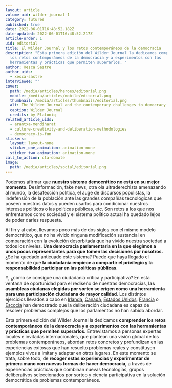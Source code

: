 ```yaml
---
layout: article
volume-uid: wilder-journal-1
category: futures
published: true
date: 2022-06-01T16:48:52.182Z
date-updated: 2022-06-01T16:48:52.217Z
article-order: 1
uid: editorial
title: El Wilder Journal y los retos contemporáneos de la democracia
description: "Esta primera edición del Wilder Journal la dedicamos comprender
  los retos contemporáneos de la democracia y a experimentos con las
  herramientas y prácticas que permiten superarlos. "
author: Xesca Sastre
author_uids:
  - xesca-sastre
interviewee: ""
cover:
  path: /media/articles/heroes/editorial.png
  mobile: /media/articles/mobile/editorial.png
  thumbnail: /media/articles/thumbnails/editorial.png
  alt: The Wilder Journal and the contemporary challenges to democracy
  caption: Wilder Journal
  credits: by Platoniq
related_article_uids:
  - arantxa-mendiharat
  - culture-creativity-and-deliberation-methodologies
  - democracy-is-fun
stickers:
  layout: layout-none
  sticker_one_animation: animation-none
  sticker_two_animation: animation-none
call_to_action: cta-donate
image:
  path: /media/articles/social/editorial.png
---
```

Podemos afirmar que **nuestro sistema democrático no está en su mejor momento**. Desinformación, fake news, otra ola ultraderechista amenazando al mundo, la desafección política, el auge de discursos populistas, la indefensión de la población ante las grandes compañías tecnológicas que poseen nuestros datos y pueden usarlos para condicionar nuestros intereses políticos o las políticas públicas, etc. Son retos a los que nos enfrentamos como sociedad y el sistema político actual ha quedado lejos de poder darles respuesta.

Al fin y al cabo, llevamos poco más de dos siglos con el mismo modelo democrático, que no ha vivido ninguna modificación sustancial en comparación con la evolución desorbitada que ha vivido nuestra sociedad a todos los niveles. **Una democracia parlamentaria en la que elegimos a unos pocos representantes para que tomen las decisiones por nosotros.** ¿Se ha quedado anticuado este sistema? Puede que haya llegado el momento de que **la ciudadanía empiece a compartir el privilegio y la responsabilidad participar en las políticas públicas**.

Y, ¿cómo se consigue una ciudadanía crítica y participativa? En esta ventana de oportunidad para el rediseño de nuestras democracias, **las asambleas ciudanas elegidas por sorteo se erigen como una herramienta para una participación ciudadana de mayor calidad**. Los distintos ejercicios llevados a cabo en [Irlanda](https://www.citizensassembly.ie/en), [Canadà](https://www.masslbp.com/resources), [Estados Unidos](https://healthydemocracy.org/cir/or), [Francia](https://www.conventioncitoyennepourleclimat.fr/en/) o [Escocia](https://webarchive.nrscotland.gov.uk/20220321133037/https://www.climateassembly.scot/) han demostrado que la deliberación ciudadana es capaz de resolver problemas complejos que los parlamentos no han sabido abordar.

Esta primera edición del Wilder Journal la dedicamos **comprender los retos contemporáneos de la democracia y a experimentos con las herramientas y prácticas que permiten superarlos.** Entrevistamos a personas expertas locales e invitadas internacionales, que plantean una visión global de los problemas contemporáneos, abordan retos concretos y profundizan en las experiencias exitosas que han resuelto problemas reales y constituyen ejemplos vivos a imitar y adaptar en otros lugares. En este momento se trata, sobre todo, de **recoger estas experiencias y experimentar de primera mano con nuevas formas de hacer democracia**, a través de experiencias prácticas que combinan nuevas tecnologías, grupos deliberativos seleccionados por sorteo y ciencia participativa en la solución democrática de problemas contemporáneos.